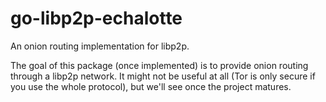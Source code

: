 # go-libp2p-echalotte

An onion routing implementation for libp2p.

The goal of this package (once implemented) is to provide onion routing through
a libp2p network.
It might not be useful at all (Tor is only secure if you use the whole protocol),
but we'll see once the project matures.

